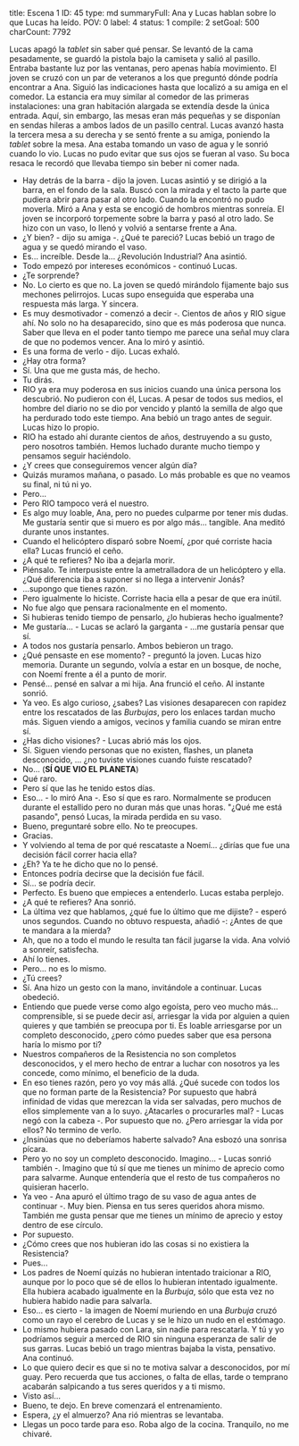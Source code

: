 title:          Escena 1
ID:             45
type:           md
summaryFull:    Ana y Lucas hablan sobre lo que Lucas ha leído.
POV:            0
label:          4
status:         1
compile:        2
setGoal:        500
charCount:      7792


Lucas apagó la *tablet* sin saber qué pensar. Se levantó de la cama pesadamente, se guardó la pistola bajo la camiseta y salió al pasillo.
Entraba bastante luz por las ventanas, pero apenas había movimiento. El joven se cruzó con un par de veteranos a los que preguntó dónde podría encontrar a Ana. Siguió las indicaciones hasta que localizó a su amiga en el comedor.
La estancia era muy similar al comedor de las primeras instalaciones: una gran habitación alargada se extendía desde la única entrada. Aquí, sin embargo, las mesas eran más pequeñas y se disponían en sendas hileras a ambos lados de un pasillo central.
Lucas avanzó hasta la tercera mesa a su derecha y se sentó frente a su amiga, poniendo la *tablet* sobre la mesa. Ana estaba tomando un vaso de agua y le sonrió cuando lo vio. Lucas no pudo evitar que sus ojos se fueran al vaso. Su boca resaca le recordó que llevaba tiempo sin beber ni comer nada.
- Hay detrás de la barra - dijo la joven.
Lucas asintió y se dirigió a la barra, en el fondo de la sala. Buscó con la mirada y el tacto la parte que pudiera abrir para pasar al otro lado. Cuando la encontró no pudo moverla. Miró a Ana y esta se encogió de hombros mientras sonreía.
El joven se incorporó torpemente sobre la barra y pasó al otro lado. Se hizo con un vaso, lo llenó y volvió a sentarse frente a Ana.
- ¿Y bien? - dijo su amiga -. ¿Qué te pareció?
Lucas bebió un trago de agua y se quedó mirando el vaso.
- Es... increíble. Desde la... ¿Revolución Industrial?
Ana asintió.
- Todo empezó por intereses económicos - continuó Lucas.
- ¿Te sorprende?
- No. Lo cierto es que no.
La joven se quedó mirándolo fijamente bajo sus mechones pelirrojos. Lucas supo enseguida que esperaba una respuesta más larga. Y sincera.
- Es muy desmotivador - comenzó a decir -. Cientos de años y RIO sigue ahí. No solo no ha desaparecido, sino que es más poderosa que nunca. Saber que lleva en el poder tanto tiempo me parece una señal muy clara de que no podemos vencer.
Ana lo miró y asintió.
- Es una forma de verlo - dijo.
Lucas exhaló.
- ¿Hay otra forma?
- Sí. Una que me gusta más, de hecho.
- Tu dirás.
- RIO ya era muy poderosa en sus inicios cuando una única persona los descubrió. No pudieron con él, Lucas. A pesar de todos sus medios, el hombre del diario no se dio por vencido y plantó la semilla de algo que ha perdurado todo este tiempo.
Ana bebió un trago antes de seguir. Lucas hizo lo propio.
- RIO ha estado ahí durante cientos de años, destruyendo a su gusto, pero nosotros también. Hemos luchado durante mucho tiempo y pensamos seguir haciéndolo.
- ¿Y crees que conseguiremos vencer algún día?
- Quizás muramos mañana, o pasado. Lo más probable es que no veamos su final, ni tú ni yo.
- Pero...
- Pero RIO tampoco verá el nuestro.
- Es algo muy loable, Ana, pero no puedes culparme por tener mis dudas. Me gustaría sentir que si muero es por algo más... tangible.
Ana meditó durante unos instantes.
- Cuando el helicóptero disparó sobre Noemí, ¿por qué corriste hacia ella?
Lucas frunció el ceño.
- ¿A qué te refieres? No iba a dejarla morir.
- Piénsalo. Te interpusiste entre la ametralladora de un helicóptero y ella. ¿Qué diferencia iba a suponer si no llega a intervenir Jonás?
- ...supongo que tienes razón.
- Pero igualmente lo hiciste. Corriste hacia ella a pesar de que era inútil.
- No fue algo que pensara racionalmente en el momento.
- Si hubieras tenido tiempo de pensarlo, ¿lo hubieras hecho igualmente?
- Me gustaría... - Lucas se aclaró la garganta - ...me gustaría pensar que sí.
- A todos nos gustaría pensarlo.
Ambos bebieron un trago.
- ¿Qué pensaste en ese momento? - preguntó la joven.
Lucas hizo memoria. Durante un segundo, volvía a estar en un bosque, de noche, con Noemí frente a él a punto de morir.
- Pensé... pensé en salvar a mi hija.
Ana frunció el ceño. Al instante sonrió.
- Ya veo. Es algo curioso, ¿sabes? Las visiones desaparecen con rapidez entre los rescatados de las *Burbujas*, pero los enlaces tardan mucho más. Siguen viendo a amigos, vecinos y familia cuando se miran entre sí.
- ¿Has dicho visiones? - Lucas abrió más los ojos.
- Sí. Siguen viendo personas que no existen, flashes, un planeta desconocido, ... ¿no tuviste visiones cuando fuiste rescatado?
- No... (**SÍ QUE VIO EL PLANETA**)
- Qué raro.
- Pero sí que las he tenido estos días.
- Eso... - lo miró Ana -. Eso sí que es raro. Normalmente se producen durante el estallido pero no duran más que unas horas.
"¿Qué me está pasando", pensó Lucas, la mirada perdida en su vaso.
- Bueno, preguntaré sobre ello. No te preocupes.
- Gracias.
- Y volviendo al tema de por qué rescataste a Noemí... ¿dirías que fue una decisión fácil correr hacia ella?
- ¿Eh? Ya te he dicho que no lo pensé.
- Entonces podría decirse que la decisión fue fácil.
- Sí... se podría decir.
- Perfecto. Es bueno que empieces a entenderlo.
Lucas estaba perplejo.
- ¿A qué te refieres?
Ana sonrió.
- La última vez que hablamos, ¿qué fue lo último que me dijiste? - esperó unos segundos. Cuando no obtuvo respuesta, añadió -: ¿Antes de que te mandara a la mierda?
- Ah, que no a todo el mundo le resulta tan fácil jugarse la vida.
Ana volvió a sonreír, satisfecha.
- Ahí lo tienes.
- Pero... no es lo mismo.
- ¿Tú crees?
- Sí.
Ana hizo un gesto con la mano, invitándole a continuar. Lucas obedeció.
- Entiendo que puede verse como algo egoísta, pero veo mucho más... comprensible, si se puede decir así, arriesgar la vida por alguien a quien quieres y que también se preocupa por ti. Es loable arriesgarse por un completo desconocido, ¿pero cómo puedes saber que esa persona haría lo mismo por ti?
- Nuestros compañeros de la Resistencia no son completos desconocidos, y el mero hecho de entrar a luchar con nosotros ya les concede, como mínimo, el beneficio de la duda.
- En eso tienes razón, pero yo voy más allá. ¿Qué sucede con todos los que no forman parte de la Resistencia? Por supuesto que habrá infinidad de vidas que merezcan la vida ser salvadas, pero muchos de ellos simplemente van a lo suyo. ¿Atacarles o procurarles mal? - Lucas negó con la cabeza -. Por supuesto que no. ¿Pero arriesgar la vida por ellos? No termino de verlo.
- ¿Insinúas que no deberíamos haberte salvado?
Ana esbozó una sonrisa pícara. 
- Pero yo no soy un completo desconocido. Imagino... - Lucas sonrió también -. Imagino que tú sí que me tienes un mínimo de aprecio como para salvarme. Aunque entendería que el resto de tus compañeros no quisieran hacerlo.
- Ya veo - Ana apuró el último trago de su vaso de agua antes de continuar -. Muy bien. Piensa en tus seres queridos ahora mismo. También me gusta pensar que me tienes un mínimo de aprecio y estoy dentro de ese círculo.
- Por supuesto.
- ¿Cómo crees que nos hubieran ido las cosas si no existiera la Resistencia?
- Pues...
- Los padres de Noemí quizás no hubieran intentado traicionar a RIO, aunque por lo poco que sé de ellos lo hubieran intentado igualmente. Ella hubiera acabado igualmente en la *Burbuja*, sólo que esta vez no hubiera habido nadie para salvarla.
- Eso... es cierto - la imagen de Noemí muriendo en una *Burbuja* cruzó como un rayo el cerebro de Lucas y se le hizo un nudo en el estómago.
- Lo mismo hubiera pasado con Lara, sin nadie para rescatarla. Y tú y yo podríamos seguir a merced de RIO sin ninguna esperanza de salir de sus garras.
Lucas bebió un trago mientras bajaba la vista, pensativo. Ana continuó.
- Lo que quiero decir es que si no te motiva salvar a desconocidos, por mí guay. Pero recuerda que tus acciones, o falta de ellas, tarde o temprano acabarán salpicando a tus seres queridos y a ti mismo.
- Visto así...
- Bueno, te dejo. En breve comenzará el entrenamiento.
- Espera, ¿y el almuerzo?
Ana rió mientras se levantaba.
- Llegas un poco tarde para eso. Roba algo de la cocina. Tranquilo, no me chivaré.